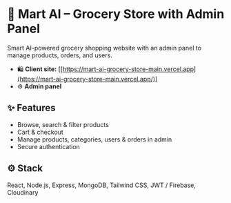 # 🛒 Mart AI – Grocery Store with Admin Panel

Smart AI-powered grocery shopping website with an admin panel to manage products, orders, and users.

* 🛍️ **Client site:** [[https://mart-ai-grocery-store-main.vercel.app](https://mart-ai-grocery-store-main.vercel.app/)]
* ⚙️ **Admin panel**

## ✨ Features

* Browse, search & filter products
* Cart & checkout
* Manage products, categories, users & orders in admin
* Secure authentication

## ⚙️ Stack

React, Node.js, Express, MongoDB, Tailwind CSS, JWT / Firebase, Cloudinary



